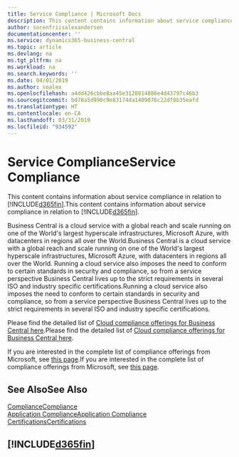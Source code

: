 ```yaml
---
title: Service Compliance | Microsoft Docs
description: This content contains information about service compliance in relation to Business Central.
author: sorenfriisalexandersen
documentationcenter: ''
ms.service: dynamics365-business-central
ms.topic: article
ms.devlang: na
ms.tgt_pltfrm: na
ms.workload: na
ms.search.keywords: ''
ms.date: 04/01/2019
ms.author: soalex
ms.openlocfilehash: a4dd426cbbe8aa45e3128814886e4d43797c46b3
ms.sourcegitcommit: bd78a5d990c9e83174da1409076c22df8b35eafd
ms.translationtype: HT
ms.contentlocale: en-CA
ms.lasthandoff: 03/31/2019
ms.locfileid: "934592"
---
```

# <a name="service-compliance"></a><span data-ttu-id="c4000-103">Service Compliance</span><span class="sxs-lookup"><span data-stu-id="c4000-103">Service Compliance</span></span>
<span data-ttu-id="c4000-104">This content contains information about service compliance in relation to [!INCLUDE[d365fin](../includes/d365fin_md.md)].</span><span class="sxs-lookup"><span data-stu-id="c4000-104">This content contains information about service compliance in relation to [!INCLUDE[d365fin](../includes/d365fin_md.md)].</span></span>  

<span data-ttu-id="c4000-105">Business Central is a cloud service with a global reach and scale running on one of the World's largest hyperscale infrastructures, Microsoft Azure, with datacenters in regions all over the World.</span><span class="sxs-lookup"><span data-stu-id="c4000-105">Business Central is a cloud service with a global reach and scale running on one of the World's largest hyperscale infrastructures, Microsoft Azure, with datacenters in regions all over the World.</span></span> <span data-ttu-id="c4000-106">Running a cloud service also imposes the need to conform to certain standards in security and compliance, so from a service perspective Business Central lives up to the strict requirements in several ISO and industry specific certifications.</span><span class="sxs-lookup"><span data-stu-id="c4000-106">Running a cloud service also imposes the need to conform to certain standards in security and compliance, so from a service perspective Business Central lives up to the strict requirements in several ISO and industry specific certifications.</span></span>

<span data-ttu-id="c4000-107">Please find the detailed list of [Cloud compliance offerings for Business Central here](https://aka.ms/d365-compliance-list).</span><span class="sxs-lookup"><span data-stu-id="c4000-107">Please find the detailed list of [Cloud compliance offerings for Business Central here](https://aka.ms/d365-compliance-list).</span></span>

<span data-ttu-id="c4000-108">If you are interested in the complete list of compliance offerings from Microsoft, see [this page](https://www.microsoft.com/en-us/trustcenter/compliance/complianceofferings).</span><span class="sxs-lookup"><span data-stu-id="c4000-108">If you are interested in the complete list of compliance offerings from Microsoft, see [this page](https://www.microsoft.com/en-us/trustcenter/compliance/complianceofferings).</span></span>

## <a name="see-also"></a><span data-ttu-id="c4000-109">See Also</span><span class="sxs-lookup"><span data-stu-id="c4000-109">See Also</span></span>  
[<span data-ttu-id="c4000-110">Compliance</span><span class="sxs-lookup"><span data-stu-id="c4000-110">Compliance</span></span>](compliance-overview.md)  
[<span data-ttu-id="c4000-111">Application Compliance</span><span class="sxs-lookup"><span data-stu-id="c4000-111">Application Compliance</span></span>](compliance-application-compliance.md)  
[<span data-ttu-id="c4000-112">Certifications</span><span class="sxs-lookup"><span data-stu-id="c4000-112">Certifications</span></span>](compliance-certifications.md)  

 ## [!INCLUDE[d365fin](../includes/free_trial_md.md)]  
 
